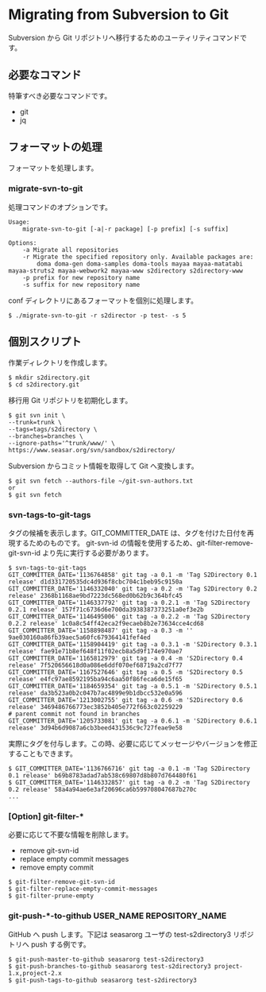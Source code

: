 # Migrating from Subversion to Git

Subversion から Git リポジトリへ移行するためのユーティリティコマンドです。

## 必要なコマンド

特筆すべき必要なコマンドです。

- git
- jq

## フォーマットの処理

フォーマットを処理します。

### migrate-svn-to-git

処理コマンドのオプションです。


```
Usage:
    migrate-svn-to-git [-a|-r package] [-p prefix] [-s suffix]

Options:
    -a Migrate all repositories
    -r Migrate the specified repository only. Available packages are:
        doma doma-gen doma-samples doma-tools mayaa mayaa-matatabi mayaa-struts2 mayaa-webwork2 mayaa-www s2directory s2directory-www
    -p prefix for new repository name
    -s suffix for new repository name
```

conf ディレクトリにあるフォーマットを個別に処理します。

```
$ ./migrate-svn-to-git -r s2director -p test- -s 5
```

## 個別スクリプト

作業ディレクトリを作成します。

```
$ mkdir s2directory.git
$ cd s2directory.git
```

移行用 Git リポジトリを初期化します。

```
$ git svn init \
--trunk=trunk \
--tags=tags/s2directory \
--branches=branches \
--ignore-paths='^trunk/www/' \
https://www.seasar.org/svn/sandbox/s2directory/
```

Subversion からコミット情報を取得して Git へ変換します。

```
$ git svn fetch --authors-file ~/git-svn-authors.txt
or
$ git svn fetch
```

### svn-tags-to-git-tags

タグの候補を表示します。GIT_COMMITTER_DATE は、タグを付けた日付を再現するためのものです。
git-svn-id の情報を使用するため、git-filter-remove-git-svn-id より先に実行する必要があります。

```
$ svn-tags-to-git-tags
GIT_COMMITTER_DATE='1136764858' git tag -a 0.1 -m 'Tag S2Directory 0.1 release' d1d331720535dc4d936f8cbc704c1beb95c9150a
GIT_COMMITTER_DATE='1146332040' git tag -a 0.2 -m 'Tag S2Directory 0.2 release' 2368b1168ae9bd7223dc568ed0b62b9c364bfc45
GIT_COMMITTER_DATE='1146337792' git tag -a 0.2.1 -m 'Tag S2Directory 0.2.1 release' 157f71c6736d6e700da3938387373251a0ef3e2b
GIT_COMMITTER_DATE='1146495006' git tag -a 0.2.2 -m 'Tag S2Directory 0.2.2 release' 1c0a8c54ff42eca2f9ecaeb8b2e73634cce4cd68
GIT_COMMITTER_DATE='1158898487' git tag -a 0.3 -m '' 9ae030160a86fb39aec5a60fc679364141fef4ed
GIT_COMMITTER_DATE='1158904419' git tag -a 0.3.1 -m 'S2Directory 0.3.1 release' fae91e71b8ef648f11f02ecb8a5d9f174e970ae7
GIT_COMMITTER_DATE='1165812979' git tag -a 0.4 -m 'S2Directory 0.4 release' 7f520656618d0a086e6ddf070ef68719a2cd7f77
GIT_COMMITTER_DATE='1167527646' git tag -a 0.5 -m 'S2Directory 0.5 release' e4fc97ae8592195ba94c6aa50f86feca6de15f65
GIT_COMMITTER_DATE='1184659354' git tag -a 0.5.1 -m 'S2Directory 0.5.1 release' da3b523a0b2c047b7ac4899e9b1dbcc532e0a596
GIT_COMMITTER_DATE='1213002755' git tag -a 0.6 -m 'S2Directory 0.6 release' 3469486766773ec3852b405e772f663c02259229
# parent commit not found in branches
GIT_COMMITTER_DATE='1205733081' git tag -a 0.6.1 -m 'S2Directory 0.6.1 release' 3d94b6d9087a6cb3beed431536c9c727feae9e58
```

実際にタグを付与します。この時、必要に応じてメッセージやバージョンを修正することもできます。

```
$ GIT_COMMITTER_DATE='1136766716' git tag -a 0.1 -m 'Tag S2Directory 0.1 release' b69b8783adad7ab538c69807d8b807d764480f61
$ GIT_COMMITTER_DATE='1146332857' git tag -a 0.2 -m 'Tag S2Directory 0.2 release' 58a4a94ae6e3af20696ca6b599708047687b270c
...
```

### [Option] git-filter-*

必要に応じて不要な情報を削除します。

* remove git-svn-id
* replace empty commit messages
* remove empty commit

```
$ git-filter-remove-git-svn-id
$ git-filter-replace-empty-commit-messages
$ git-filter-prune-empty
```

### git-push-*-to-github USER_NAME REPOSITORY_NAME

GitHub へ push します。下記は seasarorg ユーザの test-s2directory3 リポジトリへ push する例です。

```
$ git-push-master-to-github seasarorg test-s2directory3
$ git-push-branches-to-github seasarorg test-s2directory3 project-1.x,project-2.x
$ git-push-tags-to-github seasarorg test-s2directory3
```

